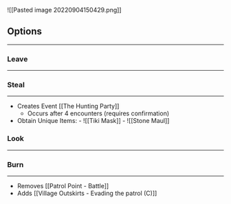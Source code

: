 ![[Pasted image 20220904150429.png]]

## Options
---

### Leave
---

### Steal
---
- Creates Event [[The Hunting Party]]
	- Occurs after 4 encounters (requires confirmation)
- Obtain Unique Items:
		- ![[Tiki Mask]]
		- ![[Stone Maul]]

### Look
---

### Burn
---
- Removes [[Patrol Point - Battle]]
- Adds [[Village Outskirts - Evading the patrol (C)]]